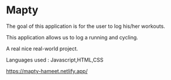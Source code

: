 # Mapty

The goal of this application is for the user to log his/her workouts.

This application allows us to log a running and cycling.

A real nice real-world project.

Languages used : Javascript,HTML,CSS

https://mapty-hameet.netlify.app/
